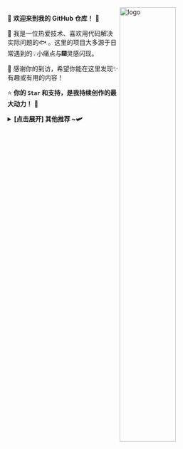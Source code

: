 <img src="https://github-readme-stats.vercel.app/api?username=Kwonelee&show_icons=true&theme=Default&locale=cn&hide=prs&rank_icon=github" alt="logo" align="right" width="50%" />

🤖 **欢迎来到我的 GitHub 仓库！** 🚀

🎣 我是一位热爱技术、喜欢用代码解决实际问题的🐟️ 。这里的项目大多源于日常遇到的💡小痛点与🎆灵感闪现。

🙏 感谢你的到访，希望你能在这里发现✨有趣或有用的内容！

⭐ **你的 `Star` 和支持，是我持续创作的最大动力！** 💖

<details>
<summary><strong> [点击展开] 其他推荐 ~🛩️</strong></summary>

#### 🍭🍭🍭
> *暂无*

</details> 
